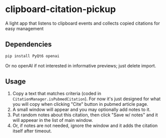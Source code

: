 # clipboard-citation-pickup
A light app that listens to clipboard events and collects copied citations for easy management
## Dependencies
```bash
pip install PyQt6 openai
```

Or no openAI if not interested in informative previews; just delete import.
## Usage
1. Copy a text that matches criteria (coded in `CitationManager.isPubmedCitation`). For now it's just designed for what you will copy when clicking "Cite" button in pubmed article page.
2. A small window will appear and you may optionally add notes to it.
3. Put random notes about this citation, then click "Save w/ notes" and it will appeear in the list of main window.
4. Or, if notes are not needed, ignore the window and it adds the citation itself after timeout.
